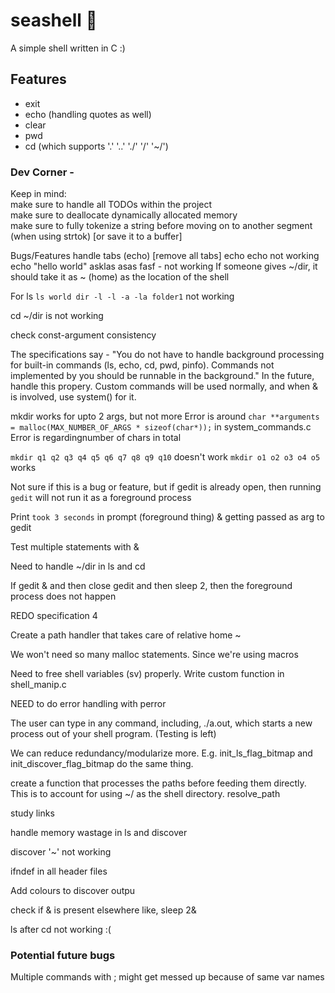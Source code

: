 # seashell 🐚
A simple shell written in C :)


## Features
* exit  
* echo (handling quotes as well)  
* clear  
* pwd  
* cd (which supports '.' '..' './' '/' '~/')  





### Dev Corner -
Keep in mind:  
make sure to handle all TODOs within the project  
make sure to deallocate dynamically allocated memory  
make sure to fully tokenize a string before moving on to another segment (when using strtok) [or save it to a buffer]  

Bugs/Features
handle tabs (echo) [remove all tabs]
echo echo not working
echo "hello   world" asklas asas fasf - not working
If someone gives ~/dir, it should take it as ~ (home) as the location of the shell

For ls `ls world dir -l -l -a -la folder1` not working


cd ~/dir is not working

check const-argument consistency


The specifications say - "You do not have to handle background processing for built-in commands (ls, echo, cd, pwd, pinfo). Commands not implemented by you should be runnable in the background."
In the future, handle this propery. Custom commands will be used normally, and when & is involved, use system() for it.


mkdir works for upto 2 args, but not more
Error is around `char **arguments = malloc(MAX_NUMBER_OF_ARGS * sizeof(char*));` in system_commands.c
Error is regardingnumber of chars in total

`mkdir q1 q2 q3 q4 q5 q6 q7 q8 q9 q10` doesn't work
`mkdir o1 o2 o3 o4 o5` works

Not sure if this is a bug or feature, but if gedit is already open, then running `gedit` will not run it as a foreground process


Print `took 3 seconds` in prompt (foreground thing)
& getting passed as arg to gedit

Test multiple statements with &

Need to handle ~/dir in ls and cd

If gedit & and then close gedit and then sleep 2, then the foreground process does not happen

REDO specification 4

Create a path handler that takes care of relative home ~


We won't need so many malloc statements. Since we're using macros

Need to free shell variables (sv) properly.
Write custom function in shell_manip.c

NEED to do error handling with perror

The user can type in any command, including, ./a.out, which starts a new process out of your shell program. (Testing is left)

We can reduce redundancy/modularize more. E.g. init_ls_flag_bitmap and init_discover_flag_bitmap do the same thing.

create a function that processes the paths before feeding them directly. This is to account for using ~/ as the shell directory. resolve_path

study links

handle memory wastage in ls and discover

discover '~' not working

ifndef in all header files

Add colours to discover outpu

check if & is present elsewhere like, sleep 2&

ls after cd not working :(

### Potential future bugs
Multiple commands with ; might get messed up because of same var names